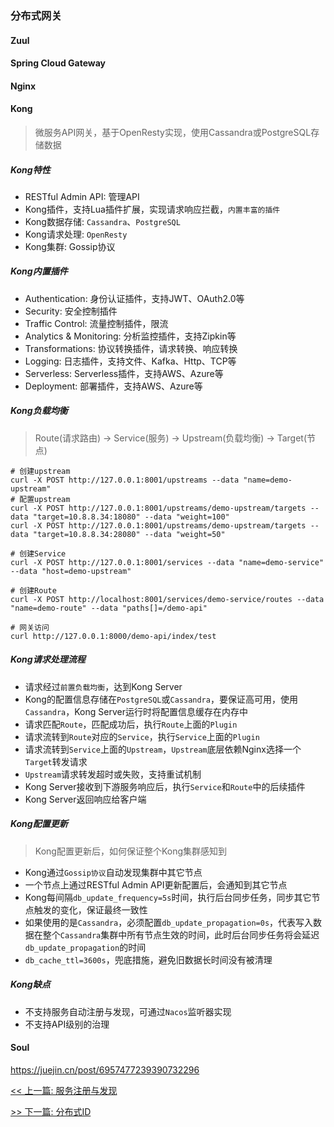 ### 分布式网关

#### Zuul

#### Spring Cloud Gateway

#### Nginx

#### Kong

> 微服务API网关，基于OpenResty实现，使用Cassandra或PostgreSQL存储数据

##### Kong特性

* RESTful Admin API: 管理API
* Kong插件，支持Lua插件扩展，实现请求响应拦截，`内置丰富的插件`
* Kong数据存储: `Cassandra`、`PostgreSQL`
* Kong请求处理: `OpenResty`
* Kong集群: Gossip协议

##### Kong内置插件

* Authentication: 身份认证插件，支持JWT、OAuth2.0等
* Security: 安全控制插件
* Traffic Control: 流量控制插件，限流
* Analytics & Monitoring: 分析监控插件，支持Zipkin等
* Transformations: 协议转换插件，请求转换、响应转换
* Logging: 日志插件，支持文件、Kafka、Http、TCP等
* Serverless: Serverless插件，支持AWS、Azure等
* Deployment: 部署插件，支持AWS、Azure等

##### Kong负载均衡

> Route(请求路由) -> Service(服务) -> Upstream(负载均衡) -> Target(节点)

```http
# 创建upstream
curl -X POST http://127.0.0.1:8001/upstreams --data "name=demo-upstream"
# 配置upstream
curl -X POST http://127.0.0.1:8001/upstreams/demo-upstream/targets --data "target=10.8.8.34:18080" --data "weight=100"
curl -X POST http://127.0.0.1:8001/upstreams/demo-upstream/targets --data "target=10.8.8.34:28080" --data "weight=50"

# 创建Service
curl -X POST http://127.0.0.1:8001/services --data "name=demo-service" --data "host=demo-upstream"

# 创建Route
curl -X POST http://localhost:8001/services/demo-service/routes --data "name=demo-route" --data "paths[]=/demo-api"

# 网关访问
curl http://127.0.0.1:8000/demo-api/index/test
```

##### Kong请求处理流程

* 请求经过`前置负载均衡`，达到Kong Server
* Kong的配置信息存储在`PostgreSQL`或`Cassandra`，要保证高可用，使用`Cassandra`，Kong Server运行时将配置信息缓存在内存中
* 请求匹配`Route`，匹配成功后，执行`Route`上面的`Plugin`
* 请求流转到`Route`对应的`Service`，执行`Service`上面的`Plugin`
* 请求流转到`Service`上面的`Upstream`，`Upstream`底层依赖Nginx选择一个`Target`转发请求
* `Upstream`请求转发超时或失败，支持重试机制
* Kong Server接收到下游服务响应后，执行`Service`和`Route`中的后续插件
* Kong Server返回响应给客户端

##### Kong配置更新

> Kong配置更新后，如何保证整个Kong集群感知到

* Kong通过`Gossip协议`自动发现集群中其它节点
* 一个节点上通过RESTful Admin API更新配置后，会通知到其它节点
* Kong每间隔`db_update_frequency=5s`时间，执行后台同步任务，同步其它节点触发的变化，保证最终一致性
* 如果使用的是`Cassandra`，必须配置`db_update_propagation=0s`，代表写入数据在整个`Cassandra`集群中所有节点生效的时间，此时后台同步任务将会延迟`db_update_propagation`的时间
* `db_cache_ttl=3600s`，兜底措施，避免旧数据长时间没有被清理

##### Kong缺点

* 不支持服务自动注册与发现，可通过`Nacos`监听器实现
* 不支持API级别的治理

#### Soul

https://juejin.cn/post/6957477239390732296


[<< 上一篇: 服务注册与发现](4-分布式/服务注册与发现.md)

[>> 下一篇: 分布式ID](4-分布式/分布式ID.md)
